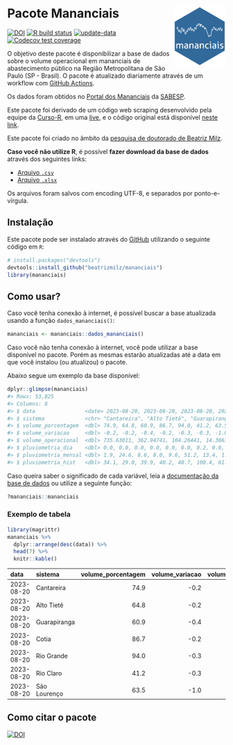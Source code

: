
<!-- README.md is generated from README.Rmd. Please edit that file -->

# Pacote Mananciais <img src="man/figures/hexlogo.png" align="right" width = "120px"/>

<!-- badges: start -->

[![DOI](https://zenodo.org/badge/DOI/10.5281/zenodo.4733056.svg)](https://doi.org/10.5281/zenodo.4733056)
[![R build
status](https://github.com/beatrizmilz/mananciais/workflows/R-CMD-check/badge.svg)](https://github.com/beatrizmilz/mananciais/actions)
[![update-data](https://github.com/beatrizmilz/mananciais/actions/workflows/2-update_data.yaml/badge.svg)](https://github.com/beatrizmilz/mananciais/actions/workflows/2-update_data.yaml)
[![Codecov test
coverage](https://codecov.io/gh/beatrizmilz/mananciais/branch/master/graph/badge.svg)](https://codecov.io/gh/beatrizmilz/mananciais?branch=master)
<!-- badges: end -->

O objetivo deste pacote é disponibilizar a base de dados sobre o volume
operacional em mananciais de abastecimento público na Região
Metropolitana de São Paulo (SP - Brasil). O pacote é atualizado
diariamente através de um workflow com [GitHub
Actions](https://github.com/beatrizmilz/mananciais/actions).

Os dados foram obtidos no [Portal dos
Mananciais](http://mananciais.sabesp.com.br/Situacao) da
[SABESP](http://site.sabesp.com.br/site/Default.aspx).

Este pacote foi derivado de um código web scraping desenvolvido pela
equipe da [Curso-R](https://www.curso-r.com/), em uma
[live](https://youtu.be/jvZIxrMmOcQ), e o código original está
disponível [neste
link](https://github.com/curso-r/lives/blob/master/drafts/20200730_scraper_sabesp.R).

Este pacote foi criado no âmbito da [pesquisa de doutorado de Beatriz
Milz](https://beatrizmilz.github.io/tese/).

**Caso você não utilize R**, é possível **fazer download da base de
dados** através dos seguintes links:

- [Arquivo
  `.csv`](https://github.com/beatrizmilz/mananciais/raw/master/inst/extdata/mananciais.csv)
- [Arquivo
  `.xlsx`](https://github.com/beatrizmilz/mananciais/blob/master/inst/extdata/mananciais.xlsx?raw=true)

Os arquivos foram salvos com encoding UTF-8, e separados por
ponto-e-vírgula.

## Instalação

Este pacote pode ser instalado através do [GitHub](https://github.com/)
utilizando o seguinte código em `R`:

``` r
# install.packages("devtools")
devtools::install_github("beatrizmilz/mananciais")
library(mananciais)
```

## Como usar?

Caso você tenha conexão à internet, é possível buscar a base atualizada
usando a função `dados_mananciais()`:

``` r
mananciais <- mananciais::dados_mananciais() 
```

Caso você não tenha conexão à internet, você pode utilizar a base
disponível no pacote. Porém as mesmas estarão atualizadas até a data em
que você instalou (ou atualizou) o pacote.

Abaixo segue um exemplo da base disponível:

``` r
dplyr::glimpse(mananciais)
#> Rows: 53,825
#> Columns: 8
#> $ data                <date> 2023-08-20, 2023-08-20, 2023-08-20, 2023-08-20, 2…
#> $ sistema             <chr> "Cantareira", "Alto Tietê", "Guarapiranga", "Cotia…
#> $ volume_porcentagem  <dbl> 74.9, 64.8, 60.9, 86.7, 94.0, 41.2, 63.5, 75.1, 65…
#> $ volume_variacao     <dbl> -0.2, -0.2, -0.4, -0.2, -0.3, -0.3, -1.0, -0.3, -0…
#> $ volume_operacional  <dbl> 735.63011, 362.94741, 104.26441, 14.30615, 105.441…
#> $ pluviometria_dia    <dbl> 0.0, 0.0, 0.0, 0.0, 0.0, 0.0, 0.2, 0.0, 0.2, 0.0, …
#> $ pluviometria_mensal <dbl> 1.9, 24.6, 8.6, 8.0, 9.6, 51.2, 13.4, 1.9, 24.6, 8…
#> $ pluviometria_hist   <dbl> 34.1, 29.0, 39.9, 40.2, 48.7, 100.4, 61.3, 34.1, 2…
```

Caso queira saber o significado de cada variável, leia a [documentação
da base de
dados](https://beatrizmilz.github.io/mananciais/reference/mananciais.html)
ou utilize a seguinte função:

``` r
?mananciais::mananciais
```

### Exemplo de tabela

``` r
library(magrittr)
mananciais %>% 
  dplyr::arrange(desc(data)) %>% 
  head(7) %>%
  knitr::kable()
```

| data       | sistema      | volume_porcentagem | volume_variacao | volume_operacional | pluviometria_dia | pluviometria_mensal | pluviometria_hist |
|:-----------|:-------------|-------------------:|----------------:|-------------------:|-----------------:|--------------------:|------------------:|
| 2023-08-20 | Cantareira   |               74.9 |            -0.2 |          735.63011 |              0.0 |                 1.9 |              34.1 |
| 2023-08-20 | Alto Tietê   |               64.8 |            -0.2 |          362.94741 |              0.0 |                24.6 |              29.0 |
| 2023-08-20 | Guarapiranga |               60.9 |            -0.4 |          104.26441 |              0.0 |                 8.6 |              39.9 |
| 2023-08-20 | Cotia        |               86.7 |            -0.2 |           14.30615 |              0.0 |                 8.0 |              40.2 |
| 2023-08-20 | Rio Grande   |               94.0 |            -0.3 |          105.44196 |              0.0 |                 9.6 |              48.7 |
| 2023-08-20 | Rio Claro    |               41.2 |            -0.3 |            5.62663 |              0.0 |                51.2 |             100.4 |
| 2023-08-20 | São Lourenço |               63.5 |            -1.0 |           56.41547 |              0.2 |                13.4 |              61.3 |

## Como citar o pacote

[![DOI](https://zenodo.org/badge/DOI/10.5281/zenodo.4733056.svg)](https://doi.org/10.5281/zenodo.4733056)
